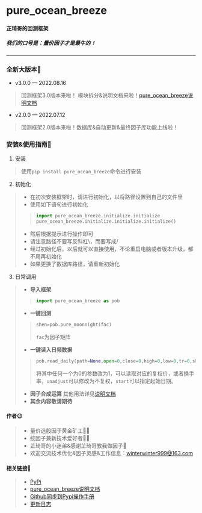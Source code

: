 # pure_ocean_breeze 
#### **芷琦哥的回测框架**
##### 我们的口号是：量价因子才是最牛的！
***

### 全新大版本📢
* v3.0.0 — 2022.08.16
>回测框架3.0版本来啦！ 模块拆分&说明文档来啦！[pure_ocean_breeze说明文档](https://chen-001.github.io/pure_ocean_breeze/)
* v2.0.0 — 2022.07.12
>回测框架2.0版本来啦！数据库&自动更新&最终因子库功能上线啦！

### 安装&使用指南🎯
1. 安装
> 使用`pip install pure_ocean_breeze`命令进行安装
2. 初始化
>* 在初次安装框架时，请进行初始化，以将路径设置到自己的文件里
>* 使用如下语句进行初始化
>>```python
>>import pure_ocean_breeze.initialize.initialize
>>pure_ocean_breeze.initialize.initialize.initialize()
>>```
>* 然后根据提示进行操作即可
>* 请注意路径不要写反斜杠\，而要写成/
>* 经过初始化后，以后就可以直接使用，不论重启电脑或者版本升级，都不用再初始化
>* 如果更换了数据库路径，请重新初始化
3. 日常调用
>* **导入框架** 
>>```python
>>import pure_ocean_breeze as pob
>>```
>* **一键回测** 
>>```python
>>shen=pob.pure_moonnight(fac)
>>```
>>`fac`为因子矩阵
>* **一键读入日频数据**
>>```python
>>pob.read_daily(path=None,open=0,close=0,high=0,low=0,tr=0,sharenum=0,volume=0,unadjust=0,start=STATES['START'])
>>```
>>将其中任何一个为0的参数改为1，可以读取对应的复权价，或者换手率，`unadjust`可以修改为不复权，`start`可以指定起始日期。
>* **因子合成运算** 其他用法详见[说明文档](https://chen-001.github.io/pure_ocean_breeze/)
>* **其余内容敬请期待**

#### 作者😉
>* 量价选股因子黄金矿工💁‍♂️
>* 挖因子兼新技术爱好者💁‍♂️
>* 芷琦哥的小迷弟&感谢芷琦哥教我做因子💐
>* 欢迎交流技术优化&因子灵感&工作信息：<winterwinter999@163.com>

#### 相关链接🔗
>* [PyPi](https://pypi.org/project/pure-ocean-breeze/)
>* [pure_ocean_breeze说明文档](https://chen-001.github.io/pure_ocean_breeze/)
>* [Github同步到Pypi操作手册](https://github.com/chen-001/pure_ocean_breeze/blob/master/Github同步Pypi操作手册/Github同步Pypi操作手册.md)
>* [更新日志](https://github.com/chen-001/pure_ocean_breeze/blob/master/更新日志/更新日志.md)

